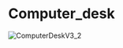 # Computer_desk
![ComputerDeskV3_2](https://github.com/MathisVertefeuille/Computer_desk/assets/174077028/fe1b04f9-0dda-45dc-b74d-4ab3cf67890c)
